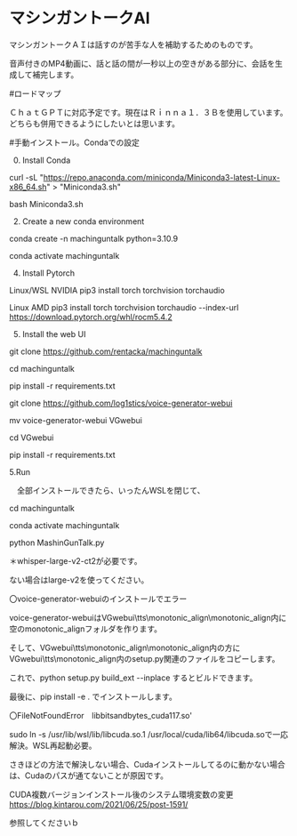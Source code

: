 # マシンガントークAI

マシンガントークＡＩは話すのが苦手な人を補助するためのものです。

音声付きのMP4動画に、話と話の間が一秒以上の空きがある部分に、会話を生成して補完します。

#ロードマップ

ＣｈａｔＧＰＴに対応予定です。現在はＲｉｎｎａ１．３Ｂを使用しています。どちらも併用できるようにしたいとは思います。

#手動インストール。Condaでの設定

0. Install Conda

curl -sL "https://repo.anaconda.com/miniconda/Miniconda3-latest-Linux-x86_64.sh" > "Miniconda3.sh"

bash Miniconda3.sh

2. Create a new conda environment

conda create -n machinguntalk python=3.10.9

conda activate machinguntalk

4. Install Pytorch

Linux/WSL 	NVIDIA 	pip3 install torch torchvision torchaudio

Linux 	    AMD 	  pip3 install torch torchvision torchaudio --index-url https://download.pytorch.org/whl/rocm5.4.2

5. Install the web UI

git clone https://github.com/rentacka/machinguntalk

cd machinguntalk

pip install -r requirements.txt

git clone https://github.com/log1stics/voice-generator-webui

mv voice-generator-webui VGwebui

cd VGwebui

pip install -r requirements.txt

5.Run

　全部インストールできたら、いったんWSLを閉じて、
 
cd machinguntalk

conda activate machinguntalk

python MashinGunTalk.py


＊whisper-large-v2-ct2が必要です。

ない場合はlarge-v2を使ってください。


〇voice-generator-webuiのインストールでエラー

voice-generator-webuiはVGwebui\tts\monotonic_align\monotonic_align内に空のmonotonic_alignフォルダを作ります。

そして、VGwebui\tts\monotonic_align\monotonic_align内の方にVGwebui\tts\monotonic_align内のsetup.py関連のファイルをコピーします。

これで、python setup.py build_ext --inplace するとビルドできます。

最後に、pip install -e . でインストールします。

〇FileNotFoundError　libbitsandbytes_cuda117.so'

sudo ln -s /usr/lib/wsl/lib/libcuda.so.1 /usr/local/cuda/lib64/libcuda.soで一応解決。WSL再起動必要。

さきほどの方法で解決しない場合、Cudaインストールしてるのに動かない場合は、Cudaのパスが通てないことが原因です。

CUDA複数バージョンインストール後のシステム環境変数の変更 https://blog.kintarou.com/2021/06/25/post-1591/

参照してくださいｂ
